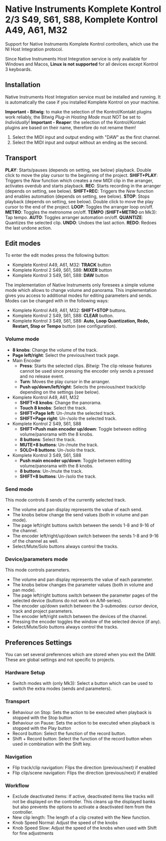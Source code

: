 # Native Instruments Komplete Kontrol 2/3 S49, S61, S88, Komplete Kontrol A49, A61, M32

Support for Native Instruments Komplete Kontrol controllers, which use the NI Host Integration protocol.

Since Native Instruments Host Integration service is only available for Windows and Macos, **Linux is not supported** for all devices except Kontrol 3 keyboards.

## Installation

Native Instruments Host Integration service must be installed and running. It is automatically the case
if you installed Komplete Kontrol on your machine.

**Important - Bitwig**: to make the selection of the Kontrol/Kontakt plugins work reliably, the Bitwig *Plug-in Hosting Mode* must NOT be set to *Individually*!
**Important - Reaper**: the selection of the Kontrol/Kontakt plugins are based on their name, therefore do not rename them!

1. Select the MIDI input and output ending with "DAW" as the first channel.
2. Select the MIDI input and output without an ending as the second.

## Transport

**PLAY**: Starts/pauses (depends on setting, see below) playback. Double click to move the play cursor to the beginning of the project.
**SHIFT+PLAY**: Triggers the *New* function which creates a new MIDI clip in the arranger, activates overdub and starts playback.
**REC**: Starts recording in the arranger (depends on setting, see below).
**SHIFT+REC**: Triggers the *New* function and enables automation (depends on setting, see below).
**STOP**: Stops playback (depends on setting, see below). Double click to move the play cursor to the end of the project.
**LOOP**: Toggles the arranger loop on/off.
**METRO**: Toggles the metronome on/off.
**TEMPO** (**SHIFT+METRO** on Mk3): Tap tempo.
**AUTO**: Toggles arranger automation on/off.
**QUANTIZE**: Quantizes the selected clip.
**UNDO**: Undoes the last action.
**REDO**: Redoes the last undone action.

## Edit modes

To enter the edit modes press the following button:

* Komplete Kontrol A49, A61, M32: **TRACK** button
* Komplete Kontrol 2 S49, S61, S88: **MIXER** button
* Komplete Kontrol 3 S49, S61, S88: **DAW** button

The implementation of Native Instruments only foresees a simple volume mode which allows to change volume and panorama.
This implementation gives you access to additional modes for editing parameters and sends.
Modes can be changed with in the following ways:

* Komplete Kontrol A49, A61, M32: **SHIFT+STOP** buttons.
* Komplete Kontrol 2 S49, S61, S88: **CLEAR** button.
* Komplete Kontrol 3 S49, S61, S88: **Auto, Loop Quantization, Redo, Restart, Stop or Tempo** button (see configuration).

### Volume mode

* **8 knobs**: Change the volume of the track.
* **Page left/right**: Select the previous/next track page.
* Main Encoder
    * **Press**: Starts the selected clips. *Bitwig*: The clip release features cannot be used since pressing the encoder only sends a pressed and no release event.
    * **Turn**: Moves the play cursor in the arranger.
    * **Push up/down/left/right**: Selects the previous/next track/clip depending on the settings (see below).
* Komplete Kontrol A49, A61, M32
    * **SHIFT+8 knobs**: Change the panorama.
    * **Touch 8 knobs**: Select the track.
    * **SHIFT+Page left**: Un-/mute the selected track.
    * **SHIFT+Page right**: Un-/solo the selected track.
* Komplete Kontrol 2 S49, S61, S88
    * **SHIFT+Push main encoder up/down**: Toggle between editing volume/panorama with the 8 knobs.
    * **8 buttons**: Select the track.
    * **MUTE+8 buttons**: Un-/mute the track.
    * **SOLO+8 buttons**: Un-/solo the track.
* Komplete Kontrol 3 S49, S61, S88
    * **Push main encoder up/down**: Toggle between editing volume/panorama with the 8 knobs.
    * **8 buttons**: Un-/mute the track.
    * **SHIFT+8 buttons**: Un-/solo the track.

### Send mode

This mode controls 8 sends of the currently selected track.

* The volume and pan display represents the value of each send.
* The knobs below change the send values (both in volume and pan mode).
* The page left/right buttons switch between the sends 1-8 and 9-16 of the channel.
* The encoder left/right/up/down switch between the sends 1-8 and 9-16 of the channel as well.
* Select/Mute/Solo buttons always control the tracks.

### Device/parameters mode

This mode controls parameters.

* The volume and pan display represents the value of each parameter.
* The knobs below changes the parameter values (both in volume and pan mode).
* The page left/right buttons switch between the parameter pages of the selected device (buttons do not work on A/M-series).
* The encoder up/down switch between the 3-submodes: cursor device, track and project parameters.
* The encoder left/right switch between the devices of the channel.
* Pressing the encoder toggles the window of the selected device (if any).
* Select/Mute/Solo buttons always control the tracks.

## Preferences Settings

You can set several preferences which are stored when you exit the DAW. These are global settings and not specific to projects.

### Hardware Setup

* Switch modes with (only Mk3): Select a button which can be used to switch the extra modes (sends and parameters).

### Transport

* Behaviour on Stop: Sets the action to be executed when playback is stopped with the Stop button
* Behaviour on Pause: Sets the action to be executed when playback is stopped with the Play button
* Record button: Select the function of the record button.
* Shift + Record button: Select the function of the record button when used in combination with the Shift key.

### Navigation

* Flip track/clip navigation: Flips the direction (previous/next) if enabled
* Flip clip/scene navigation: Flips the direction (previous/next) if enabled

### Workflow

* Exclude deactivated items: If active, deactivated items like tracks will not be displayed on the controller. This cleans up the displayed banks but also prevents the options to activate a deactivated item from the controller.
* New clip length: The length of a clip created with the New function.
* Knob Speed Normal: Adjust the speed of the knobs
* Knob Speed Slow: Adjust the speed of the knobs when used with Shift for fine adjustments

<div style="page-break-after: always; visibility: hidden"> 
\pagebreak 
</div>
